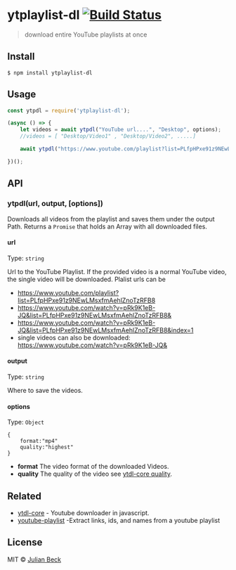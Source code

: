 # ytplaylist-dl [![Build Status](https://travis-ci.org/jufabeck2202/ytplaylist-dl.svg?branch=master)](https://travis-ci.org/jufabeck2202/ytplaylist-dl)

> download entire YouTube playlists at once


## Install

```
$ npm install ytplaylist-dl
```


## Usage
```js
const ytpdl = require('ytplaylist-dl');

(async () => {
    let videos = await ytpdl("YouTube url....", "Desktop", options);
    //videos = [ "Desktop/Video1" , "Desktop/Video2", .....]

    await ytpdl("https://www.youtube.com/playlist?list=PLfpHPxe91z9NEwLMsxfmAehlZnoTzRFB8", "Desktop",{format:"mp4"});

})();
```


## API

### ytpdl(url, output, [options])

Downloads all videos from the playlist and saves them under the output Path.
Returns a `Promise` that holds an Array with all downloaded files.


#### url

Type: `string`

Url to the YouTube Playlist. If the provided video is a normal YouTube video, the single video will be downloaded. Plalist urls can be
- https://www.youtube.com/playlist?list=PLfpHPxe91z9NEwLMsxfmAehlZnoTzRFB8
- https://www.youtube.com/watch?v=pRk9K1eB-JQ&list=PLfpHPxe91z9NEwLMsxfmAehlZnoTzRFB8&
- https://www.youtube.com/watch?v=pRk9K1eB-JQ&list=PLfpHPxe91z9NEwLMsxfmAehlZnoTzRFB8&index=1
- single videos can also be downloaded: https://www.youtube.com/watch?v=pRk9K1eB-JQ& 

#### output

Type: `string`

Where to save the videos.

#### options

Type: `Object`

```
{
    format:"mp4"
    quality:"highest"
}
```
- **format** The video format of the downloaded Videos.
- **quality** The quality of the video see [ytdl-core quality](https://github.com/fent/node-ytdl-core#ytdlurl-options).


## Related

- [ytdl-core](https://github.com/fent/node-ytdl-core) - Youtube downloader in javascript.
- [youtube-playlist](https://github.com/CodeDotJS/youtube-playlist) -Extract links, ids, and names from a youtube playlist



## License

MIT © [Julian Beck](https://github.com/jufabeck2202)